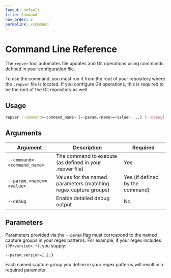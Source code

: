 ```yaml
---
layout: default
title: Command
nav_order: 2
permalink: /command
---
```


# Command Line Reference

The `repver` tool automates file updates and Git operations using commands defined in your configuration file.

To use the command, you must run it from the root of your repository where the `.repver` file is located.  If you configure Git operations, this is required to be the root of the Git repository as well.

## Usage

```bash
repver --command=<command_name> [--param.<name>=<value> ...] [--debug]
```

## Arguments

| Argument | Description | Required |
|----------|-------------|----------|
| `--command=<command_name>` | The command to execute (as defined in your .repver file) | Yes |
| `--param.<name>=<value>` | Values for the named parameters (matching regex capture groups) | Yes (if defined by the command) |
| `--debug` | Enable detailed debug output | No |

## Parameters

Parameters provided via the `--param` flag must correspond to the named capture groups in your regex patterns. For example, if your regex includes `(?P<version>.*)`, you supply:

```bash
--param.version=1.2.3
```

Each named capture group you define in your regex patterns will result in a required parameter.
